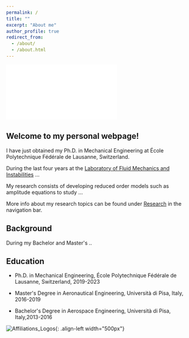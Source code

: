```yaml
---
permalink: /
title: ""
excerpt: "About me"
author_profile: true
redirect_from: 
  - /about/
  - /about.html
---
```


![Editing a markdown file for a talk](/images/Fluid_Oscillations_bis.pdf)


Welcome to my personal webpage!
------

I have just obtained my Ph.D. in Mechanical Engineering at École Polytechnique Fédérale de Lausanne, Switzerland. 

During the last four years at the [Laboratory of Fluid Mechanics and Instabilities](https://www.epfl.ch/labs/lfmi) ...

My research consists of developing reduced order models such as amplitude equations to study ... 

More info about my research topics can be found under [Research](https://alessandro-bongarzone.github.io/research/) in the navigation bar. 


Background
------

During my Bachelor and Master's ..

Education
------
- Ph.D. in Mechanical Engineering, École Polytechnique Fédérale de Lausanne, Switzerland, 2019-2023
* Master's Degree in Aeronautical Engineering, Università di Pisa, Italy, 2016-2019
+ Bachelor's Degree in Aerospace Engineering, Università di Pisa, Italy,2013-2016


![Affiliations_Logos](/images/affiliations_logos.jpg){: .align-left width="500px"}


